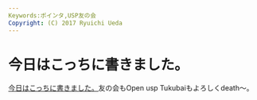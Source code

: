 ```yaml
---
Keywords:ポインタ,USP友の会
Copyright: (C) 2017 Ryuichi Ueda
---
```


# 今日はこっちに書きました。
<a target="_blank" href="http://www.usptomo.com/PAGE=20130813VIM">今日はこっちに書きました。</a>友の会もOpen usp Tukubaiもよろしくdeath〜。
